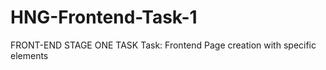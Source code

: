 # HNG-Frontend-Task-1
FRONT-END 
STAGE ONE TASK 
Task: Frontend Page creation with specific elements
